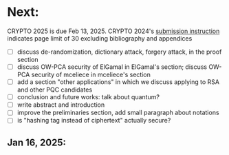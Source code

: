 # Next:
CRYPTO 2025 is due Feb 13, 2025. CRYPTO 2024's [submission instruction](https://crypto.iacr.org/2024/papersubmission.php) indicates page limit of 30 excluding bibliography and appendices
- [ ] discuss de-randomization, dictionary attack, forgery attack, in the proof section
- [ ] discuss OW-PCA security of ElGamal in ElGamal's section; discuss OW-PCA security of mceliece in mceliece's section
- [ ] add a section "other applications" in which we discuss applying to RSA and other PQC candidates
- [ ] conclusion and future works: talk about quantum?
- [ ] write abstract and introduction
- [ ] improve the preliminaries section, add small paragraph about notations
- [ ] is "hashing tag instead of ciphertext" actually secure?

**Jan 16, 2025**:
- 